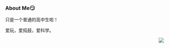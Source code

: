 ### About Me😏

  只是一个普通的高中生啦！
  
  爱玩，爱捣鼓，爱科学。
  
  <img  src="https://github-readme-stats.vercel.app/api?username=AzureAdolescence" align='right'/>

<!--
**AzureAdolescence/AzureAdolescence** is a ✨ _special_ ✨ repository because its `README.md` (this file) appears on your GitHub profile.

Here are some ideas to get you started:

- 🔭 I’m currently working on ...
- 🌱 I’m currently learning ...
- 👯 I’m looking to collaborate on ...
- 🤔 I’m looking for help with ...
- 💬 Ask me about ...
- 📫 How to reach me: ...
- 😄 Pronouns: ...
- ⚡ Fun fact: ...
-->
